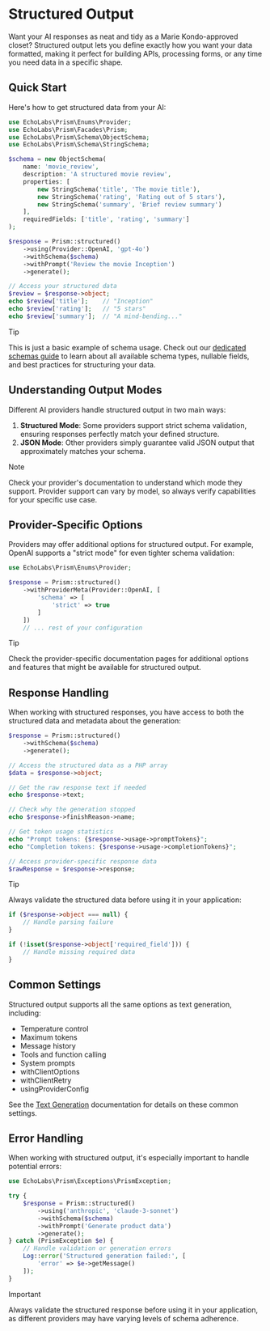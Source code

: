 # Structured Output

Want your AI responses as neat and tidy as a Marie Kondo-approved closet? Structured output lets you define exactly how you want your data formatted, making it perfect for building APIs, processing forms, or any time you need data in a specific shape.

## Quick Start

Here's how to get structured data from your AI:

```php
use EchoLabs\Prism\Enums\Provider;
use EchoLabs\Prism\Facades\Prism;
use EchoLabs\Prism\Schema\ObjectSchema;
use EchoLabs\Prism\Schema\StringSchema;

$schema = new ObjectSchema(
    name: 'movie_review',
    description: 'A structured movie review',
    properties: [
        new StringSchema('title', 'The movie title'),
        new StringSchema('rating', 'Rating out of 5 stars'),
        new StringSchema('summary', 'Brief review summary')
    ],
    requiredFields: ['title', 'rating', 'summary']
);

$response = Prism::structured()
    ->using(Provider::OpenAI, 'gpt-4o')
    ->withSchema($schema)
    ->withPrompt('Review the movie Inception')
    ->generate();

// Access your structured data
$review = $response->object;
echo $review['title'];    // "Inception"
echo $review['rating'];   // "5 stars"
echo $review['summary'];  // "A mind-bending..."
```

> [!TIP]
> This is just a basic example of schema usage. Check out our [dedicated schemas guide](/core-concepts/schemas) to learn about all available schema types, nullable fields, and best practices for structuring your data.

## Understanding Output Modes

Different AI providers handle structured output in two main ways:

1. **Structured Mode**: Some providers support strict schema validation, ensuring responses perfectly match your defined structure.
2. **JSON Mode**: Other providers simply guarantee valid JSON output that approximately matches your schema.

> [!NOTE]
> Check your provider's documentation to understand which mode they support. Provider support can vary by model, so always verify capabilities for your specific use case.

## Provider-Specific Options

Providers may offer additional options for structured output. For example, OpenAI supports a "strict mode" for even tighter schema validation:

```php
use EchoLabs\Prism\Enums\Provider;

$response = Prism::structured()
    ->withProviderMeta(Provider::OpenAI, [
        'schema' => [
            'strict' => true
        ]
    ])
    // ... rest of your configuration
```

> [!TIP]
> Check the provider-specific documentation pages for additional options and features that might be available for structured output.

## Response Handling

When working with structured responses, you have access to both the structured data and metadata about the generation:

```php
$response = Prism::structured()
    ->withSchema($schema)
    ->generate();

// Access the structured data as a PHP array
$data = $response->object;

// Get the raw response text if needed
echo $response->text;

// Check why the generation stopped
echo $response->finishReason->name;

// Get token usage statistics
echo "Prompt tokens: {$response->usage->promptTokens}";
echo "Completion tokens: {$response->usage->completionTokens}";

// Access provider-specific response data
$rawResponse = $response->response;
```

> [!TIP]
> Always validate the structured data before using it in your application:
```php
if ($response->object === null) {
    // Handle parsing failure
}

if (!isset($response->object['required_field'])) {
    // Handle missing required data
}
```

## Common Settings

Structured output supports all the same options as text generation, including:
- Temperature control
- Maximum tokens
- Message history
- Tools and function calling
- System prompts
- withClientOptions
- withClientRetry
- usingProviderConfig

See the [Text Generation](./text-generation.md) documentation for details on these common settings.

## Error Handling

When working with structured output, it's especially important to handle potential errors:

```php
use EchoLabs\Prism\Exceptions\PrismException;

try {
    $response = Prism::structured()
        ->using('anthropic', 'claude-3-sonnet')
        ->withSchema($schema)
        ->withPrompt('Generate product data')
        ->generate();
} catch (PrismException $e) {
    // Handle validation or generation errors
    Log::error('Structured generation failed:', [
        'error' => $e->getMessage()
    ]);
}
```

> [!IMPORTANT]
> Always validate the structured response before using it in your application, as different providers may have varying levels of schema adherence.
